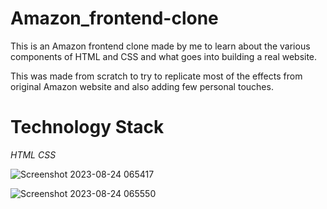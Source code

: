 # Amazon_frontend-clone

This is an Amazon frontend clone made by me to learn about the various components of HTML and CSS and what goes into building a real website.

This was made from scratch to try to replicate most of the effects from original Amazon website and also adding few personal touches.

# Technology Stack

*HTML*   *CSS*

![Screenshot 2023-08-24 065417](https://github.com/pulkit225/Amazon_frontend-clone/assets/101818015/a1a290b4-fbc3-4636-9575-e7af7d6cdbc9)



![Screenshot 2023-08-24 065550](https://github.com/pulkit225/Amazon_frontend-clone/assets/101818015/1fda3faa-b760-4606-945c-87a2141507a7)
